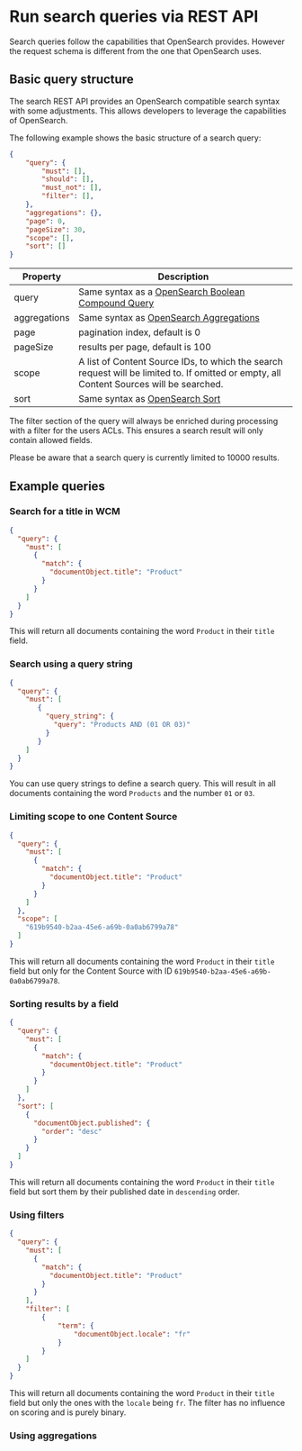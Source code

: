 # Run search queries via REST API

Search queries follow the capabilities that OpenSearch provides. However the request schema is different from the one that OpenSearch uses.

## Basic query structure

The search REST API provides an OpenSearch compatible search syntax with some adjustments. This allows developers to leverage the capabilities of OpenSearch.

The following example shows the basic structure of a search query:

```json
{
    "query": {
        "must": [],
        "should": [],
        "must_not": [],
        "filter": [],
    },
    "aggregations": {},
    "page": 0,
    "pageSize": 30,
    "scope": [],
    "sort": []
}
```

| Property | Description |
| -- | -- |
| query | Same syntax as a [OpenSearch Boolean Compound Query](https://opensearch.org/docs/latest/query-dsl/compound/bool/) |
| aggregations | Same syntax as [OpenSearch Aggregations](https://opensearch.org/docs/latest/aggregations/) |
| page | pagination index, default is 0 |
| pageSize | results per page, default is 100 |
| scope | A list of Content Source IDs, to which the search request will be limited to. If omitted or empty, all Content Sources will be searched. |
| sort | Same syntax as [OpenSearch Sort](https://opensearch.org/docs/latest/search-plugins/searching-data/sort/) |

The filter section of the query will always be enriched during processing with a filter for the users ACLs. This ensures a search result will only contain allowed fields.

Please be aware that a search query is currently limited to 10000 results.

## Example queries

### Search for a title in WCM

```json
{
  "query": {
    "must": [
      {
        "match": {
          "documentObject.title": "Product"
        }
      }
    ]
  }
}
```

This will return all documents containing the word `Product` in their `title` field.

### Search using a query string

```json
{
  "query": {
    "must": [
       {
         "query_string": {
           "query": "Products AND (01 OR 03)"
         }
       }
    ]
  }
}
```

You can use query strings to define a search query. This will result in all documents containing the word `Products` and the number `01` or `03`.

### Limiting scope to one Content Source

```json
{
  "query": {
    "must": [
      {
        "match": {
          "documentObject.title": "Product"
        }
      }
    ]
  },
  "scope": [
    "619b9540-b2aa-45e6-a69b-0a0ab6799a78"
  ]
}
```

This will return all documents containing the word `Product` in their `title` field but only for the Content Source with ID `619b9540-b2aa-45e6-a69b-0a0ab6799a78`.

### Sorting results by a field

```json
{
  "query": {
    "must": [
      {
        "match": {
          "documentObject.title": "Product"
        }
      }
    ]
  },
  "sort": [
    {
      "documentObject.published": {
        "order": "desc"
      }
    }
  ]
}
```

This will return all documents containing the word `Product` in their `title` field but sort them by their published date in `descending` order.

### Using filters

```json
{
  "query": {
    "must": [
      {
        "match": {
          "documentObject.title": "Product"
        }
      }
    ],
    "filter": [
        {
            "term": {
                "documentObject.locale": "fr"
            }
        }
    ]
  }
}
```

This will return all documents containing the word `Product` in their `title` field but only the ones with the `locale` being `fr`. The filter has no influence on scoring and is purely binary.

### Using aggregations